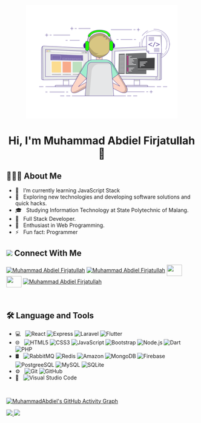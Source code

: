 <p align="center">
    <img src="https://raw.githubusercontent.com/devSouvik/devSouvik/master/gif3.gif" width="400">
</p>

<h1 align="center">Hi, I'm Muhammad Abdiel Firjatullah 👋</h1>

## 👨🏻‍💻 About Me

- 🔭 &nbsp; I’m currently learning JavaScript Stack
- 🤔 &nbsp; Exploring new technologies and developing software solutions and quick hacks.
- 🎓 &nbsp; Studying Information Technology at State Polytechnic of Malang.
- 💼 &nbsp; Full Stack Developer.
- 🌱 &nbsp; Enthusiast in Web Programming.
- ⚡ &nbsp; Fun fact: Programmer
  <br>

## <img src='https://raw.githubusercontent.com/ShahriarShafin/ShahriarShafin/main/Assets/handshake.gif' width="50"> Connect With Me

<p align="left">
<a href="https://www.linkedin.com/in/muhammad-abdiel-firjatullah-19a1a7206/" target="blank"><img align="center" src="https://raw.githubusercontent.com/rahuldkjain/github-profile-readme-generator/master/src/images/icons/Social/linked-in-alt.svg" alt="Muhammad Abdiel Firjatullah" height="30" width="40" /></a>
<a href="https://www.facebook.com/muhammadabdielfirjatullah" target="blank"><img align="center" src="https://raw.githubusercontent.com/rahuldkjain/github-profile-readme-generator/master/src/images/icons/Social/facebook-alt.svg" alt="Muhammad Abdiel Firjatullah" height="30" width="40" /></a>
<a href = 'https://www.github.com/MuhammadAbdiel'> <img height="30" width="40" align= 'center' src="https://raw.githubusercontent.com/rahulbanerjee26/githubAboutMeGenerator/main/icons/github.svg"/></a>
<a href = 'https://my-portfolio-w3b.netlify.app/'> <img height="30" width="40" align= 'center' src="https://raw.githubusercontent.com/rahulbanerjee26/githubAboutMeGenerator/main/icons/portfolio.png"/></a> 
<a href="https://instagram.com/abdielfirdie" target="blank"><img align="center" src="https://raw.githubusercontent.com/rahuldkjain/github-profile-readme-generator/master/src/images/icons/Social/instagram.svg" alt="Muhammad Abdiel Firjatullah" height="30" width="40" /></a>
</p>
<br>

## 🛠 Language and Tools

- 💻 &nbsp;
  ![React](https://img.shields.io/badge/-React-333333?style=flat&logo=React)
  ![Express](https://img.shields.io/badge/-Express-333333?style=flat&logo=express)
  <!-- ![Vue](https://img.shields.io/badge/-Vue-333333?style=flat&logo=Vue.js) -->
  ![Laravel](https://img.shields.io/badge/-Laravel-333333?style=flat&logo=Laravel&logoColor=ff2e2e)
  ![Flutter](https://img.shields.io/badge/-Flutter-333333?style=flat&logo=Flutter&logoColor=2e82ff)
- 🌐 &nbsp;
  ![HTML5](https://img.shields.io/badge/-HTML5-333333?style=flat&logo=HTML5)
  ![CSS3](https://img.shields.io/badge/-CSS-333333?style=flat&logo=CSS3&logoColor=1572B6)
  ![JavaScript](https://img.shields.io/badge/-JavaScript-333333?style=flat&logo=javascript)
  ![Bootstrap](https://img.shields.io/badge/-Bootstrap-333333?style=flat&logo=bootstrap&logoColor=563D7C)
  ![Node.js](https://img.shields.io/badge/-Node.js-333333?style=flat&logo=node.js)
  ![Dart](https://img.shields.io/badge/-Dart-333333?style=flat&logo=dart&logoColor=2e82ff)
  ![PHP](https://img.shields.io/badge/-PHP-333333?style=flat&logo=PHP)
  <!-- ![Tailwind](https://img.shields.io/badge/-Tailwind-333333?style=flat&logo=tailwindcss&) -->
- 🛢 &nbsp;
  ![RabbitMQ](https://img.shields.io/badge/-RabbitMQ-333333?style=flat&logo=rabbitmq)
  ![Redis](https://img.shields.io/badge/-Redis-333333?style=flat&logo=redis)
  ![Amazon](https://img.shields.io/badge/-AWS-333333?style=flat&logo=amazonaws)
  ![MongoDB](https://img.shields.io/badge/-MongoDB-333333?style=flat&logo=mongodb)
  ![Firebase](https://img.shields.io/badge/-Firebase-333333?style=flat&logo=firebase)
  ![PostgreeSQL](https://img.shields.io/badge/-PostgreSQL-333333?style=flat&logo=postgresql&logoColor=2e82ff)
  ![MySQL](https://img.shields.io/badge/-MySQL-333333?style=flat&logo=mysql)
  ![SQLite](https://img.shields.io/badge/-SQLite-333333?style=flat&logo=sqlite)
- ⚙️ &nbsp;
  ![Git](https://img.shields.io/badge/-Git-333333?style=flat&logo=git)
  ![GitHub](https://img.shields.io/badge/-GitHub-333333?style=flat&logo=github)
- 🔧 &nbsp;
  ![Visual Studio Code](https://img.shields.io/badge/-Visual%20Studio%20Code-333333?style=flat&logo=visual-studio-code&logoColor=007ACC)

<br/>

[![MuhammadAbdiel's GitHub Activity Graph](https://github-readme-activity-graph.vercel.app/graph?username=MuhammadAbdiel&theme=shades-of-purple)](https://git.io/praveenscience)

<a href="https://github.com/MuhammadAbdiel">
  <img height="180em" src="https://github-readme-stats.vercel.app/api?username=MuhammadAbdiel&theme=shades-of-purple&show_icons=true" />
  <img height="180em" src="https://github-readme-stats.vercel.app/api/top-langs/?username=MuhammadAbdiel&theme=shades-of-purple&layout=compact" />
</a>
